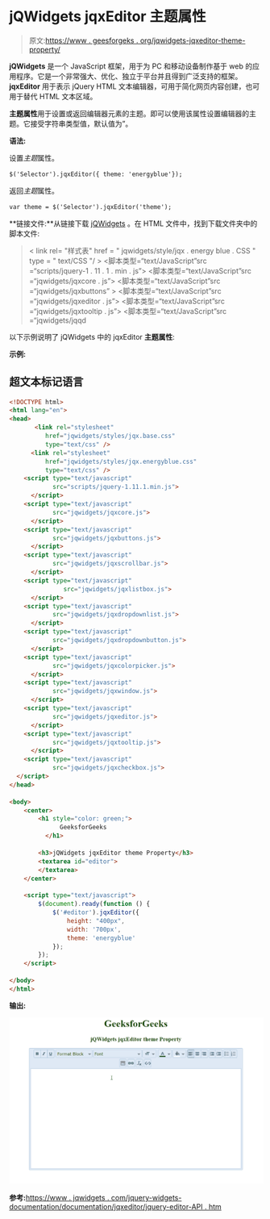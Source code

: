 # jQWidgets jqxEditor 主题属性

> 原文:[https://www . geesforgeks . org/jqwidgets-jqxeditor-theme-property/](https://www.geeksforgeeks.org/jqwidgets-jqxeditor-theme-property/)

**jQWidgets** 是一个 JavaScript 框架，用于为 PC 和移动设备制作基于 web 的应用程序。它是一个非常强大、优化、独立于平台并且得到广泛支持的框架。 **jqxEditor** 用于表示 jQuery HTML 文本编辑器，可用于简化网页内容创建，也可用于替代 HTML 文本区域。

**主题属性**用于设置或返回编辑器元素的主题。即可以使用该属性设置编辑器的主题。它接受字符串类型值，默认值为”。

**语法:**

设置*主题*属性。

```html
$('Selector').jqxEditor({ theme: 'energyblue'});  
```

返回*主题*属性。

```html
var theme = $('Selector').jqxEditor('theme');
```

**链接文件:**从链接下载 [jQWidgets](https://www.jqwidgets.com/download/) 。在 HTML 文件中，找到下载文件夹中的脚本文件:

> <link rel="”stylesheet”" href="”jqwidgets/styles/jqx.base.css”" type="”text/css”">
> < link rel= "样式表" href = " jqwidgets/style/jqx . energy blue . CSS " type = " text/CSS "/ >
> <脚本类型=“text/JavaScript”src =“scripts/jquery-1 . 11 . 1 . min . js”></script>
> <脚本类型=“text/JavaScript”src =“jqwidgets/jqxcore . js”></script>
> <脚本类型=“text/JavaScript”src =“jqwidgets/jqxbuttons” >
> <脚本类型=“text/JavaScript”src =“jqwidgets/jqxeditor . js”></脚本>
> <脚本类型=“text/JavaScript”src =“jqwidgets/jqxtooltip . js”></脚本>
> <脚本类型=“text/JavaScript”src =“jqwidgets/jqqd

以下示例说明了 jQWidgets 中的 jqxEditor **主题属性**:

**示例:**

## 超文本标记语言

```html
<!DOCTYPE html>
<html lang="en">
<head>
       <link rel="stylesheet"
          href="jqwidgets/styles/jqx.base.css" 
          type="text/css" />
      <link rel="stylesheet"
          href="jqwidgets/styles/jqx.energyblue.css"
          type="text/css" />
    <script type="text/javascript" 
            src="scripts/jquery-1.11.1.min.js">
      </script>
    <script type="text/javascript" 
            src="jqwidgets/jqxcore.js">
      </script>
    <script type="text/javascript" 
            src="jqwidgets/jqxbuttons.js">
      </script>
    <script type="text/javascript" 
            src="jqwidgets/jqxscrollbar.js">
      </script>
    <script type="text/javascript" 
               src="jqwidgets/jqxlistbox.js">
      </script>
    <script type="text/javascript" 
            src="jqwidgets/jqxdropdownlist.js">
      </script>
    <script type="text/javascript" 
            src="jqwidgets/jqxdropdownbutton.js">
      </script>
    <script type="text/javascript" 
            src="jqwidgets/jqxcolorpicker.js">
      </script>
    <script type="text/javascript" 
            src="jqwidgets/jqxwindow.js">
      </script>
    <script type="text/javascript" 
            src="jqwidgets/jqxeditor.js">
      </script>
    <script type="text/javascript" 
            src="jqwidgets/jqxtooltip.js">
      </script>
    <script type="text/javascript" 
            src="jqwidgets/jqxcheckbox.js">
  </script>
</head>

<body>
    <center>
        <h1 style="color: green;">
              GeeksforGeeks
          </h1>

        <h3>jQWidgets jqxEditor theme Property</h3>
        <textarea id="editor">
        </textarea>
    </center>

    <script type="text/javascript">
        $(document).ready(function () {
            $('#editor').jqxEditor({
                height: "400px",
                width: '700px',
                theme: 'energyblue'
            });
        });
    </script>

</body>
</html>
```

**输出:**

![](img/3c7ce6570310a3af91a1d874f21c864c.png)

**参考:**[https://www . jqwidgets . com/jquery-widgets-documentation/documentation/jqxeditor/jquery-editor-API . htm](https://www.jqwidgets.com/jquery-widgets-documentation/documentation/jqxeditor/jquery-editor-api.htm)